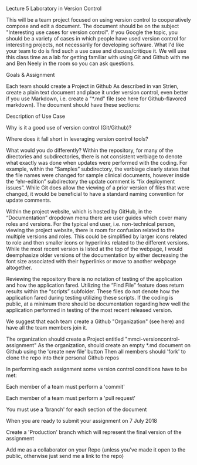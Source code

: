 Lecture 5 Laboratory in Version Control

This will be a team project focused on using version control to cooperatively compose and edit a document. The document should be on the subject "Interesting use cases for version control". If you Google the topic, you should be a variety of cases in which people have used version control for interesting projects, not necessarily for developing software. What I'd like your team to do is find such a use case and discuss/critique it. We will use this class time as a lab for getting familiar with using Git and Github with me and Ben Neely in the room so you can ask questions.

Goals & Assignment

Each team should create a Project in Github
As described in van Strien, create a plain text document and place it under version control, even better if you use Markdown, i.e. create a "*.md" file (see here for Github-flavored markdown).
The document should have these sections:

Description of Use Case

Why is it a good use of version control (Git/Github)?

Where does it fall short in leveraging version control tools?

What would you do differently?
Within the repository, for many of the directories and subdirectories, there is not consistent verbiage to denote what exactly was done when updates were performed with the coding. For example, within the “Samples” subdirectory, the verbiage clearly states that the file names were changed for sample clinical documents, however inside the “ehr-edition” subdirectory the update comment is “fix deployment issues”. While Git does allow the viewing of a prior version of files that were changed, it would be beneficial to have a standard naming convention for update comments.

Within the project website, which is hosted by GitHub, in the “Documentation” dropdown menu there are user guides which cover many roles and versions. For the typical end user, i.e. non-technical person, viewing the project website, there is room for confusion related to the multiple versions and roles. This could be simplified by larger icons related to role and then smaller icons or hyperlinks related to the different versions. While the most recent version is listed at the top of the webpage, I would deemphasize older versions of the documentation by either decreasing the font size associated with their hyperlinks or move to another webpage altogether. 

Reviewing the repository there is no notation of testing of the application and how the application fared. Utilizing the “Find File” feature does return results within the “scripts” subfolder.  These files do not denote how the application fared during testing utilizing these scripts. If the coding is public, at a minimum there should be documentation regarding how well the application performed in testing of the most recent released version. 

We suggest that each team create a Github "Organization" (see here) and have all the team members join it.

The organization should create a Project entitled "mmci-versioncontrol-assignment"
As the organization, should create an empty *.md document on Github using the 'create new file' button
Then all members should 'fork' to clone the repo into their personal Github repos

In performing each assignment some version control conditions have to be met:

Each member of a team must perform a 'commit'

Each member of a team must perform a 'pull request'

You must use a 'branch' for each section of the document

When you are ready to submit your assignment on 7 July 2018

Create a 'Production' branch which will represent the final version of the assignment

Add me as a collaborator on your Repo (unless you've made it open to the public, otherwise just send me a link to the repo)
